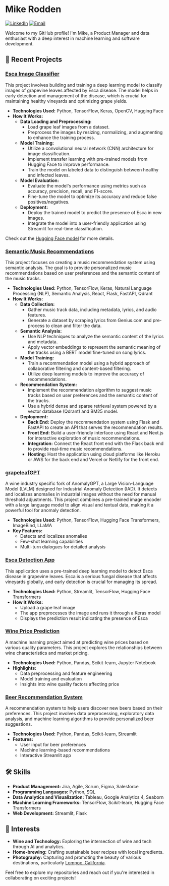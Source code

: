 
# Mike Rodden

[![LinkedIn](https://img.shields.io/badge/-LinkedIn-blue?style=flat&logo=linkedin&logoColor=white&link=https://www.linkedin.com/in/mike-rodden/)](https://www.linkedin.com/in/mike-rodden/)
[![Email](https://img.shields.io/badge/-Email-c14438?style=flat&logo=Gmail&logoColor=white&link=mailto:mikerodden5@gmail.com)](mailto:mikerodden5@gmail.com)

Welcome to my GitHub profile! I'm Mike, a Product Manager and data enthusiast with a deep interest in machine learning and software development. 

## 🚀 Recent Projects

### [Esca Image Classifier](https://github.com/mikejrodd/esca_image_classifier)
This project involves building and training a deep learning model to classify images of grapevine leaves affected by Esca disease. The model helps in early detection and management of the disease, which is crucial for maintaining healthy vineyards and optimizing grape yields.
- **Technologies Used:** Python, TensorFlow, Keras, OpenCV, Hugging Face
- **How It Works:**
  - **Data Loading and Preprocessing:**
    - Load grape leaf images from a dataset.
    - Preprocess the images by resizing, normalizing, and augmenting to enhance the training process.
  - **Model Training:**
    - Utilize a convolutional neural network (CNN) architecture for image classification.
    - Implement transfer learning with pre-trained models from Hugging Face to improve performance.
    - Train the model on labeled data to distinguish between healthy and infected leaves.
  - **Model Evaluation:**
    - Evaluate the model's performance using metrics such as accuracy, precision, recall, and F1-score.
    - Fine-tune the model to optimize its accuracy and reduce false positives/negatives.
  - **Deployment:**
    - Deploy the trained model to predict the presence of Esca in new images.
    - Integrate the model into a user-friendly application using Streamlit for real-time classification.

Check out the [Hugging Face model](https://huggingface.co/mikejrodd/esca_image_classifier) for more details.

### [Semantic Music Recommendations](https://github.com/mikejrodd/music_recommendations/tree/main/semantic-vdb)
This project focuses on creating a music recommendation system using semantic analysis. The goal is to provide personalized music recommendations based on user preferences and the semantic content of the music tracks.
- **Technologies Used:** Python, TensorFlow, Keras, Natural Language Processing (NLP), Semantic Analysis, React, Flask, FastAPI, Qdrant
- **How It Works:**
  - **Data Collection:**
    - Gather music track data, including metadata, lyrics, and audio features.
    - Generate a dataset by scraping lyrics from Genius.com and pre-process to clean and filter the data.
  - **Semantic Analysis:**
    - Use NLP techniques to analyze the semantic content of the lyrics and metadata.
    - Apply vector embeddings to represent the semantic meaning of the tracks using a BERT model fine-tuned on song lyrics.
  - **Model Training:**
    - Train a recommendation model using a hybrid approach of collaborative filtering and content-based filtering.
    - Utilize deep learning models to improve the accuracy of recommendations.
  - **Recommendation System:**
    - Implement the recommendation algorithm to suggest music tracks based on user preferences and the semantic content of the tracks.
    - Use a hybrid dense and sparse retrieval system powered by a vector database (Qdrant) and BM25 model.
  - **Deployment:**
    - **Back End:** Deploy the recommendation system using Flask and FastAPI to create an API that serves the recommendation results.
    - **Front End:** Build a user-friendly interface using React and Next.js for interactive exploration of music recommendations.
    - **Integration:** Connect the React front end with the Flask back end to provide real-time music recommendations.
    - **Hosting:** Host the application using cloud platforms like Heroku or AWS for the back end and Vercel or Netlify for the front end.

### [grapeleafGPT](https://github.com/mikejrodd/grapeleafGPT)
A wine industry specific fork of AnomalyGPT, a Large Vision-Language Model (LVLM) designed for Industrial Anomaly Detection (IAD). It detects and localizes anomalies in industrial images without the need for manual threshold adjustments. This project combines a pre-trained image encoder with a large language model to align visual and textual data, making it a powerful tool for anomaly detection.
- **Technologies Used:** Python, TensorFlow, Hugging Face Transformers, ImageBind, LLaMA
- **Key Features:**
  - Detects and localizes anomalies
  - Few-shot learning capabilities
  - Multi-turn dialogues for detailed analysis

### [Esca Detection App](https://github.com/mikejrodd/esca_detection_app)
This application uses a pre-trained deep learning model to detect Esca disease in grapevine leaves. Esca is a serious fungal disease that affects vineyards globally, and early detection is crucial for managing its spread.
- **Technologies Used:** Python, Streamlit, TensorFlow, Hugging Face Transformers
- **How It Works:**
  - Upload a grape leaf image
  - The app preprocesses the image and runs it through a Keras model
  - Displays the prediction result indicating the presence of Esca

### [Wine Price Prediction](https://github.com/mikejrodd/wine_price_model)
A machine learning project aimed at predicting wine prices based on various quality parameters. This project explores the relationships between wine characteristics and market pricing.
- **Technologies Used:** Python, Pandas, Scikit-learn, Jupyter Notebook
- **Highlights:**
  - Data preprocessing and feature engineering
  - Model training and evaluation
  - Insights into wine quality factors affecting price

### [Beer Recommendation System](https://github.com/mikejrodd/beer_app)
A recommendation system to help users discover new beers based on their preferences. This project involves data preprocessing, exploratory data analysis, and machine learning algorithms to provide personalized beer suggestions.
- **Technologies Used:** Python, Pandas, Scikit-learn, Streamlit
- **Features:**
  - User input for beer preferences
  - Machine learning-based recommendations
  - Interactive Streamlit app

## 🛠️ Skills

- **Product Management:** Jira, Agile, Scrum, Figma, Salesforce
- **Programming Languages:** Python, SQL
- **Data Analytics and Visualization:** Tableau, Google Analytics 4, Seaborn
- **Machine Learning Frameworks:** TensorFlow, Scikit-learn, Hugging Face Transformers
- **Web Development:** Streamlit, Flask

## 🌱 Interests

- **Wine and Technology:** Exploring the intersection of wine and tech through AI and analytics.
- **Home-brewing:** Crafting sustainable beer recipes with local ingredients.
- **Photography:** Capturing and promoting the beauty of various destinations, particularly [Lompoc, California](https://www.instagram.com/d_james_photography/).

Feel free to explore my repositories and reach out if you're interested in collaborating on exciting projects!

<!---
mikejrodd/mikejrodd is a ✨ special ✨ repository because its `README.md` (this file) appears on your GitHub profile.
You can click the Preview link to take a look at your changes.
--->
